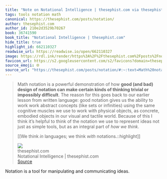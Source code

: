 ```yaml
---
title: "Note on Notational Intelligence | thesephist.com via thesephist.com"
tags: tools notation math
canonical: https://thesephist.com/posts/notation/
author: thesephist.com
author_id: 210e2d3529b70267
book: 36741590
book_title: "Notational Intelligence | thesephist.com"
hide_title: true
highlight_id: 662110327
readwise_url: https://readwise.io/open/662110327
image: https://rdl.ink/render/https%3A%2F%2Fthesephist.com%2Fposts%2Fnotation%2F
favicon_url: https://s2.googleusercontent.com/s2/favicons?domain=thesephist.com
source_emoji: 🌐
source_url: "https://thesephist.com/posts/notation/#:~:text=Math%20notation%20is,think%20*with*%20notations.%3A%3Ahighlight"
---
```


> Math notation is a powerful demonstration of how **good (and bad) design of notation can make certain kinds of thinking trivial or impossibly difficult**. The reason for this goes back to our earlier lesson from written language: good notation gives us the ability to work work abstract concepts (like sets or infinities) using the same cognitive muscles we use to work with physical objects, as concrete, embodied objects in our visual and tactile world. Because of this I think it’s helpful to think of the notation we use to represent ideas not just as simple tools, but as an integral part of *how we think*.
> 
> [[We think *in* languages; we think *with* notations.::highlight]]
> <div class="quoteback-footer"><div class="quoteback-avatar"><img class="mini-favicon" src="https://s2.googleusercontent.com/s2/favicons?domain=thesephist.com"></div><div class="quoteback-metadata"><div class="metadata-inner"><span style="display:none">FROM:</span><div aria-label="thesephist.com" class="quoteback-author"> thesephist.com</div><div aria-label="Notational Intelligence | thesephist.com" class="quoteback-title"> Notational Intelligence | thesephist.com</div></div></div><div class="quoteback-backlink"><a target="_blank" aria-label="go to the full text of this quotation" rel="noopener" href="https://thesephist.com/posts/notation/#:~:text=Math%20notation%20is,think%20*with*%20notations.%3A%3Ahighlight" class="quoteback-arrow"> Source</a></div></div>

Notation is a tool for manipulating and communicating ideas.